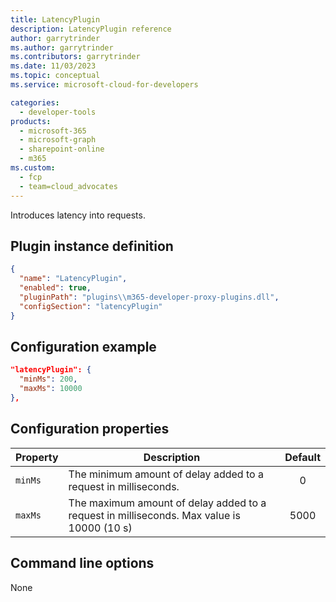 ```yaml
---
title: LatencyPlugin
description: LatencyPlugin reference
author: garrytrinder
ms.author: garrytrinder
ms.contributors: garrytrinder
ms.date: 11/03/2023
ms.topic: conceptual
ms.service: microsoft-cloud-for-developers

categories:
  - developer-tools
products:
  - microsoft-365
  - microsoft-graph
  - sharepoint-online
  - m365
ms.custom:
  - fcp
  - team=cloud_advocates
---
```


Introduces latency into requests.

## Plugin instance definition

```json
{
  "name": "LatencyPlugin",
  "enabled": true,
  "pluginPath": "plugins\\m365-developer-proxy-plugins.dll",
  "configSection": "latencyPlugin"
}
```

## Configuration example

```json
"latencyPlugin": {
  "minMs": 200,
  "maxMs": 10000
},
```

## Configuration properties

| Property | Description | Default |
| -------- | ----------- | :-----: |
| `minMs` | The minimum amount of delay added to a request in milliseconds. |   0 |
| `maxMs` | The maximum amount of delay added to a request in milliseconds. Max value is 10000 (10 s) |  5000  |

## Command line options

None
